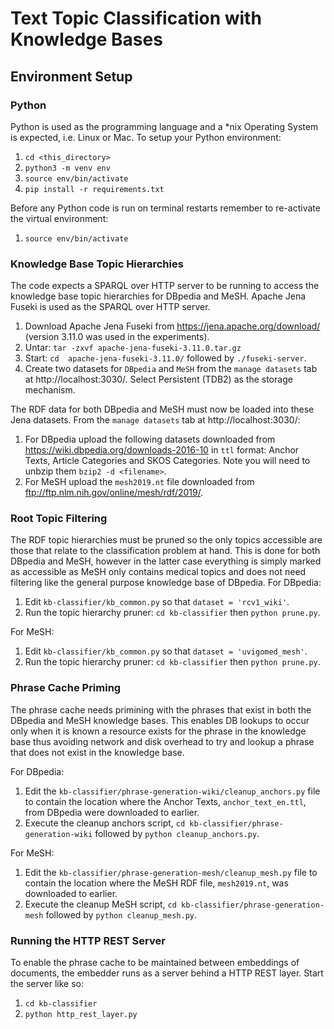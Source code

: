 # Text Topic Classification with Knowledge Bases

## Environment Setup

### Python

Python is used as the programming language and a *nix Operating System is expected, i.e. Linux or Mac.
To setup your Python environment:

1. `cd <this_directory>`
1. `python3 -m venv env`
1. `source env/bin/activate`
1. `pip install -r requirements.txt`

Before any Python code is run on terminal restarts remember to re-activate the virtual environment:

1. `source env/bin/activate`

### Knowledge Base Topic Hierarchies

The code expects a SPARQL over HTTP server to be running to access the knowledge base topic hierarchies for DBpedia
and MeSH.
Apache Jena Fuseki is used as the SPARQL over HTTP server.

1. Download Apache Jena Fuseki from https://jena.apache.org/download/ (version 3.11.0 was used in the experiments).
1. Untar: `tar -zxvf apache-jena-fuseki-3.11.0.tar.gz`
1. Start: `cd  apache-jena-fuseki-3.11.0/` followed by `./fuseki-server`.
1. Create two datasets for `DBpedia` and `MeSH` from the `manage datasets` tab at http://localhost:3030/.
   Select Persistent (TDB2) as the storage mechanism.

The RDF data for both DBpedia and MeSH must now be loaded into these Jena datasets.  From the `manage datasets` tab
at http://localhost:3030/:

1. For DBpedia upload the following datasets downloaded from https://wiki.dbpedia.org/downloads-2016-10 in `ttl`
   format: Anchor Texts, Article Categories and SKOS Categories.
   Note you will need to unbzip them `bzip2 -d <filename>`.
1. For MeSH upload the `mesh2019.nt` file downloaded from ftp://ftp.nlm.nih.gov/online/mesh/rdf/2019/.

### Root Topic Filtering

The RDF topic hierarchies must be pruned so the only topics accessible are those that relate to the classification
problem at hand.
This is done for both DBpedia and MeSH, however in the latter case everything is simply marked as accessible as MeSH
only contains medical topics and does not need filtering like the general purpose knowledge base of DBpedia.
For DBpedia:

1. Edit `kb-classifier/kb_common.py` so that `dataset = 'rcv1_wiki'`.
1. Run the topic hierarchy pruner: `cd kb-classifier` then `python prune.py`.

For MeSH:

1. Edit `kb-classifier/kb_common.py` so that `dataset = 'uvigomed_mesh'`.
1. Run the topic hierarchy pruner: `cd kb-classifier` then `python prune.py`.

### Phrase Cache Priming

The phrase cache needs primining with the phrases that exist in both the DBpedia and MeSH knowledge bases.
This enables DB lookups to occur only when it is known a resource exists for the phrase in the knowledge base thus
avoiding network and disk overhead to try and lookup a phrase that does not exist in the knowledge base.

For DBpedia:

1. Edit the `kb-classifier/phrase-generation-wiki/cleanup_anchors.py` file to contain the location where the Anchor
Texts, `anchor_text_en.ttl`, from DBpedia were downloaded to earlier.
1. Execute the cleanup anchors script, `cd kb-classifier/phrase-generation-wiki` followed by
`python cleanup_anchors.py`.

For MeSH:

1. Edit the `kb-classifier/phrase-generation-mesh/cleanup_mesh.py` file to contain the location where the MeSH RDF
file, `mesh2019.nt`, was downloaded to earlier.
1. Execute the cleanup MeSH script, `cd kb-classifier/phrase-generation-mesh` followed by
`python cleanup_mesh.py`.

### Running the HTTP REST Server

To enable the phrase cache to be maintained between embeddings of documents, the embedder runs as a server behind a
HTTP REST layer.  Start the server like so:

1. `cd kb-classifier`
1. `python http_rest_layer.py`